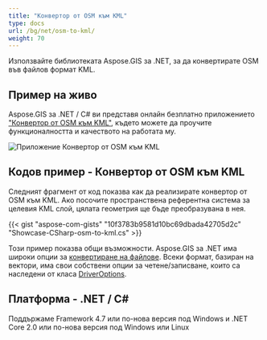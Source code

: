 ```yaml
---
title: "Конвертор от OSM към KML"
type: docs
url: /bg/net/osm-to-kml/
weight: 70
---
```


Използвайте библиотеката Aspose.GIS за .NET, за да конвертирате OSM във файлов формат KML.

## **Пример на живо**

Aspose.GIS за .NET / C# ви представя онлайн безплатно приложението ["Конвертор от OSM към KML"](https://products.aspose.app/gis/conversion/osm-to-kml), където можете да проучите функционалността и качеството на работата му.

![Приложение Конвертор от OSM към KML](conversion.png)

## **Кодов пример - Конвертор от OSM към KML**

Следният фрагмент от код показва как да реализирате конвертор от OSM към KML. Ако посочите пространствена референтна система за целевия KML слой, цялата геометрия ще бъде преобразувана в нея. 

{{< gist "aspose-com-gists" "10f3783b9581d10bc69dbada42705d2c" "Showcase-CSharp-osm-to-kml.cs" >}}

Този пример показва общи възможности. Aspose.GIS за .NET има широки опции за [конвертиране на файлове](https://docs.aspose.com/gis/net/vector-layers/). Всеки формат, базиран на вектори, има свои собствени опции за четене/записване, които са наследени от класа [DriverOptions](https://reference.aspose.com/gis/net/aspose.gis/driveroptions).

## **Платформа - .NET / C#**

Поддържаме Framework 4.7 или по-нова версия под Windows и .NET Core 2.0 или по-нова версия под Windows или Linux
